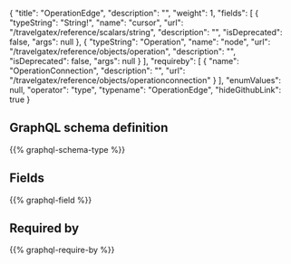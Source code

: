 {
  "title": "OperationEdge",
  "description": "",
  "weight": 1,
  "fields": [
    {
      "typeString": "String!",
      "name": "cursor",
      "url": "/travelgatex/reference/scalars/string",
      "description": "",
      "isDeprecated": false,
      "args": null
    },
    {
      "typeString": "Operation",
      "name": "node",
      "url": "/travelgatex/reference/objects/operation",
      "description": "",
      "isDeprecated": false,
      "args": null
    }
  ],
  "requireby": [
    {
      "name": "OperationConnection",
      "description": "",
      "url": "/travelgatex/reference/objects/operationconnection"
    }
  ],
  "enumValues": null,
  "operator": "type",
  "typename": "OperationEdge",
  "hideGithubLink": true
}
## GraphQL schema definition

{{% graphql-schema-type %}}

## Fields

{{% graphql-field %}}

## Required by

{{% graphql-require-by %}}
